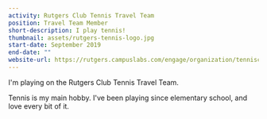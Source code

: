 ```yaml
---
activity: Rutgers Club Tennis Travel Team
position: Travel Team Member
short-description: I play tennis!
thumbnail: assets/rutgers-tennis-logo.jpg
start-date: September 2019
end-date: ""
website-url: https://rutgers.campuslabs.com/engage/organization/tennisclub
---
```

I'm playing on the Rutgers Club Tennis Travel Team.

Tennis is my main hobby. I've been playing since elementary school, and love every bit of it.